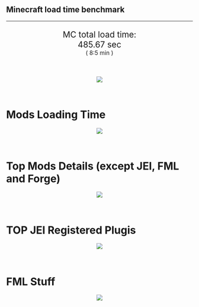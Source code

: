 ## Minecraft load time benchmark


---

<p align="center" style="font-size:160%;">
MC total load time:<br>
485.67 sec
<br>
<sup><sub>(
8:5 min
)</sub></sup>
</p>

<br>


<p align="center">
<img src="https://quickchart.io/chart?w=400&h=30&c={
  type: 'horizontalBar',
  data: {
    datasets: [
      {label:      'MODS:', data: [287.05]},
      {label: 'FML stuff:', data: [198.63]}
    ]
  },
  options: {
    scales: {
      xAxes: [{display: false,stacked: true}],
      yAxes: [{display: false,stacked: true}],
    },
    elements: {rectangle: {borderWidth: 2}},
    legend: {display: false,},
    plugins: {datalabels: {color: 'white',formatter: (value, context) =>
      [context.dataset.label, value].join(' ')
    }}
  }
}"/>
</p>

<br>

# Mods Loading Time
<p align="center">
<img src="https://quickchart.io/chart?w=400&h=300&c={
  type: 'outlabeledPie',
  options: {
    cutoutPercentage: 25,
    plugins: {
      legend: !1,
      outlabels: {
        stretch: 5,
        padding: 1,
        text: (v,i)=>[
          v.labels[v.dataIndex],' ',
          (v.percent*1000|0)/10,
          String.fromCharCode(37)].join('')
      }
    }
  },
  data: {...
`
436e17  42.65s Had Enough Items;
516fa8  12.43s Ender IO;
a651a8  10.71s IndustrialCraft 2;
8f3087  10.45s Forge Mod Loader;
813e81   9.27s OpenComputers;
8f304e   7.68s Astral Sorcery;
5161a8  -0.44s CraftTweaker2;
495797   7.54s CraftTweaker2 (Script Loading);
8c2ccd   5.78s Immersive Engineering;
213664   4.97s Forestry;
6e175e   4.85s Recurrent Complex;
436e17   4.15s Integrated Dynamics;
a86e51   4.08s Extra Utilities 2;
538f30   4.07s Animania;
308f53   3.96s Village Names;
3e68ba   3.47s AE2 Unofficial Extended Life;
308f7e   3.42s Quark: RotN Edition;
ba3eb8   3.37s Cyclic;
649e21   3.12s OpenBlocks;
cd922c   3.06s NuclearCraft;
814a3e   2.92s RFTools;
444444  74.90s 45 Other mods;
333333  53.59s 159 'Fast' mods (load 1.0s - 0.1s);
222222   7.07s 219 'Instant' mods (load %3C 0.1s)
`
    .split(';').reduce((a, l) => {
      l.match(/(\w{6}) *(\d*\.\d*)s (.*)/)
      .slice(1).map((a, i) => [[String.fromCharCode(35),a].join(''), parseFloat(a), a][i])
      .forEach((s, i) => 
        [a.datasets[0].backgroundColor, a.datasets[0].data, a.labels][i].push(s)
      );
      return a
    }, {
      labels: [],
      datasets: [{
        backgroundColor: [],
        data: [],
        borderColor: 'rgba(22,22,22,0.3)',
        borderWidth: 1
      }]
    })
  }
}"/>
</p>

<br>

# Top Mods Details (except JEI, FML and Forge)
<p align="center">
<img src="https://quickchart.io/chart?w=400&h=450&c={
  options: {
    scales: {
      xAxes: [{stacked: true}],
      yAxes: [{stacked: true}],
    },
    plugins: {
      datalabels: {
        anchor: 'end',
        align: 'top',
        color: 'white',
        backgroundColor: 'rgba(46, 140, 171, 0.6)',
        borderColor: 'rgba(41, 168, 194, 1.0)',
        borderWidth: 0.5,
        borderRadius: 3,
        padding: 0,
        font: {size:10},
        formatter: (v,ctx) => 
          ctx.datasetIndex!=ctx.chart.data.datasets.length-1 ? null
            : [((ctx.chart.data.datasets.reduce((a,b)=>a- -b.data[ctx.dataIndex],0)*10)|0)/10,'s'].join('')
      },
      colorschemes: {
        scheme: 'office.Damask6'
      }
    }
  },
  type: 'bar',
  data: {...(() => {
    let a = { labels: [], datasets: [] };
`
1: Construction;
2: Loading Resources;
3: PreInitialization;
4: Initialization;
5: InterModComms$IMC;
6: PostInitialization;
7: LoadComplete;
8: ModIdMapping
`
    .split(';')
      .map(l => l.match(/\d: (.*)/).slice(1))
      .forEach(([name]) => a.datasets.push({ label: name, data: [] }));
`
                          1      2      3      4      5      6      7      8  ;
Had Enough Items      |  0.07|  0.00|  2.92|  0.02|  0.00|  0.00| 39.64|  0.00;
Ender IO              |  2.06|  0.01|  4.08|  0.54|  3.51|  0.16|  0.00|  2.07;
IndustrialCraft 2     |  0.81|  0.02|  8.39|  0.83|  0.00|  0.66|  0.00|  0.00;
OpenComputers         |  0.16|  0.02|  5.99|  2.90|  0.20|  0.00|  0.00|  0.00;
Astral Sorcery        |  0.25|  0.01|  4.97|  1.57|  0.00|  0.89|  0.00|  0.00;
CraftTweaker2         |  0.60|  0.00|  3.45|  0.00|  0.00|  3.03|  0.01|  0.00;
Immersive Engineering |  0.93|  0.01|  1.17|  0.98|  0.00|  2.69|  0.00|  0.00;
Forestry              |  0.37|  0.01|  3.06|  1.14|  0.00|  0.38|  0.00|  0.00;
Recurrent Complex     |  0.26|  0.01|  0.69|  0.87|  0.00|  3.02|  0.00|  0.00;
Integrated Dynamics   |  0.27|  0.01|  3.83|  0.05|  0.00|  0.00|  0.00|  0.00;
Extra Utilities 2     |  0.06|  0.01|  3.69|  0.07|  0.00|  0.25|  0.00|  0.00;
Animania              |  0.36|  0.00|  3.25|  0.10|  0.00|  0.36|  0.00|  0.00
`
    .split(';').slice(1)
      .map(l => l.split('|').map(s => s.trim()))
      .forEach(([name, ...arr], i) => {
        a.labels.push(name);
        arr.forEach((v, j) => a.datasets[j].data[i] = v)
      }); return a
  })()}
}"/>
</p>

<br>

# TOP JEI Registered Plugis
<p align="center">
<img src="https://quickchart.io/chart?w=700&c={
  options: {
    elements: { rectangle: { borderWidth: 1 } },
    legend: false
  },
  type: 'horizontalBar',
    data: {...(() => {
      let a = {
        labels: [], datasets: [{
          backgroundColor: 'rgba(0, 99, 132, 0.5)',
          borderColor: 'rgb(0, 99, 132)',
          data: []
        }]
      };
`
  0.00: Other -15 Plugins
`
        .split(';')
        .map(l => l.split(':'))
        .forEach(([time, name]) => {
          a.labels.push(name);
          a.datasets[0].data.push(time)
        })
        ; return a
    })()
  }
}"/>
</p>

<br>

# FML Stuff
<p align="center">
<img src="https://quickchart.io/chart?w=500&h=400&c={
  options: {
    rotation: Math.PI,
    cutoutPercentage: 55,
    plugins: {
      legend: !1,
      outlabels: {
        stretch: 5,
        padding: 1,
        text: (v)=>v.labels
      },
      doughnutlabel: {
        labels: [
          {
            text: 'FML stuff:',
            color: 'rgba(128, 128, 128, 0.5)',
            font: {size: 18}
          },
          {
            text: [198.63,'s'].join(''),
            color: 'rgba(128, 128, 128, 1)',
            font: {size: 22}
          }
        ]
      },
    }
  },
  type: 'outlabeledPie',
  data: {...(() => {
    let a = {
      labels: [],
      datasets: [{
        backgroundColor: [],
        data: [],
        borderColor: 'rgba(22,22,22,0.3)',
        borderWidth: 2
      }]
    };
`
993A00   1.43s Loading sounds;
994400   1.49s Loading Resource - SoundHandler;
994F00  28.05s ModelLoader: blocks;
995900   9.58s ModelLoader: items;
996300  10.11s ModelLoader: baking;
996D00   1.61s Applying remove recipe actions;
997700   0.18s Applying remove furnace recipe actions;
998200   1.10s Indexing ingredients;
444444 145.09s Other
`
    .split(';')
      .map(l => l.match(/(\w{6}) *(\d*\.\d*)s (.*)/))
      .forEach(([, col, time, name]) => {
        a.labels.push([name, ' ', time, 's'].join(''));
        a.datasets[0].data.push(parseFloat(time));
        a.datasets[0].backgroundColor.push([String.fromCharCode(35), col].join(''))
      })
      ; return a
  })()}
}"/>
</p>

<br>
